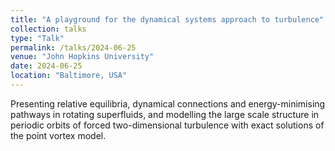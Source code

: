 ```yaml
---
title: "A playground for the dynamical systems approach to turbulence"
collection: talks
type: "Talk"
permalink: /talks/2024-06-25
venue: "John Hopkins University"
date: 2024-06-25
location: "Baltimore, USA"
---
```


Presenting relative equilibria, dynamical connections and energy-minimising pathways in rotating superfluids, and modelling the large scale structure in periodic orbits of forced two-dimensional turbulence with exact solutions of the point vortex model.
